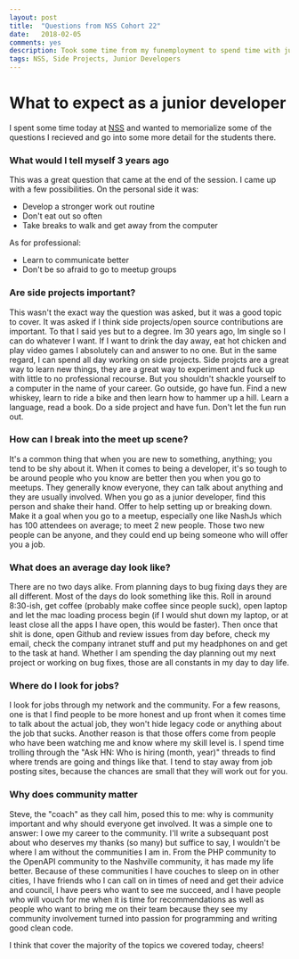 ```yaml
---
layout: post
title:  "Questions from NSS Cohort 22"
date:   2018-02-05
comments: yes
description: Took some time from my funemployment to spend time with junior developers at NSS in Cohort 22.
tags: NSS, Side Projects, Junior Developers   
---
```


# What to expect as a junior developer

I spent some time today at [NSS](https://nashvillesoftwareschool.com) and wanted to memorialize some of the questions I recieved and go into some more detail for the students there. 

### What would I tell myself 3 years ago

This was a great question that came at the end of the session. I came up with a few possibilities. On the personal side it was: 

* Develop a stronger work out routine
* Don't eat out so often
* Take breaks to walk and get away from the computer

As for professional:

* Learn to communicate better
* Don't be so afraid to go to meetup groups

### Are side projects important?

This wasn't the exact way the question was asked, but it was a good topic to cover. It was asked if I think side projects/open source contributions are important. To that I said yes but to a degree. 
Im 30 years ago, Im single so I can do whatever I want. If I want to drink the day away, eat hot chicken and play video games I absolutely can and answer to no one. But in the same regard, 
I can spend all day working on side projects. Side projcts are a great way to learn new things, they are a great way to experiment and fuck up with little to no professional recourse. But you shouldn't 
shackle yourself to a computer in the name of your career. Go outside, go have fun. Find a new whiskey, learn to ride a bike and then learn how to hammer up a hill. Learn a language, read a book. Do a side
project and have fun. Don't let the fun run out. 

### How can I break into the meet up scene?

It's a common thing that when you are new to something, anything; you tend to be shy about it. When it comes to being a developer, it's so tough to be around people who you know are better then you when you 
go to meetups. They generally know everyone, they can talk about anything and they are usually involved. When you go as a junior developer, find this person and shake their hand. Offer to help setting up or breaking down. 
Make it a goal when you go to a meetup, especially one like NashJs which has 100 attendees on average; to meet 2 new people. Those two new people can be anyone, and they could end up being someone who will offer you a job.

### What does an average day look like?

There are no two days alike. From planning days to bug fixing days they are all different. Most of the days do look something like this. Roll in around 8:30-ish, get coffee (probably make coffee since people suck), open laptop
and let the mac loading process begin (if I would shut down my laptop, or at least close all the apps I have open, this would be faster). Then once that shit is done, open Github and review issues from day before, check my
email, check the company intranet stuff and put my headphones on and get to the task at hand. Whether I am spending the day planning out my next project or working on bug fixes, 
those are all constants in my day to day life. 

### Where do I look for jobs?

I look for jobs through my network and the community. For a few reasons, one is that I find people to be more honest and up front when it comes time to talk about the actual job, they won't hide
legacy code or anything about the job that sucks. Another reason is that those offers come from people who have been watching me and know
where my skill level is. I spend time trolling through the "Ask HN: Who is hiring (month, year)" threads to find where trends are going and things like that. I tend to stay away 
from job posting sites, because the chances are small that they will work out for you.

### Why does community matter

Steve, the "coach" as they call him, posed this to me: why is community important and why should everyone get involved. It was a simple one to answer: I owe my career to the community. I'll write a subsequant post about who deserves my thanks (so many) but suffice to say, I wouldn't be where I am without the communities I am in. From the PHP community to the OpenAPI community to the Nashville community, it has made my life better. Because of these communities I have couches to sleep on in other cities, I have friends who I can call on in times of need and get their advice and council, I have peers who want to see me succeed, and I have people who will vouch for me when it is time for recommendations as well as people who want to bring me on their team because they see my community involvement turned into passion for programming and writing good clean code. 

I think that cover the majority of the topics we covered today, cheers!
